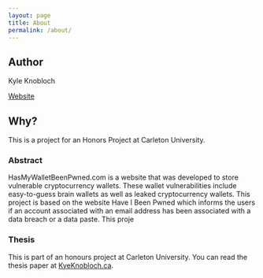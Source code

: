 ```yaml
---
layout: page
title: About
permalink: /about/
---
```


## Author
Kyle Knobloch

[Website](https://kyleknobloch.ca/)

## Why?
This is a project for an Honors Project at Carleton University.

### Abstract

HasMyWalletBeenPwned.com is a website that was developed to store vulnerable cryptocurrency wallets. These wallet vulnerabilities include easy-to-guess brain wallets as well as leaked cryptocurrency wallets. This project is based on the website Have I Been Pwned which informs the users if an account associated with an email address has been associated with a data breach or a data paste. This proje

### Thesis

This is part of an honours project at Carleton University. You can read the thesis paper at [KyeKnobloch.ca](https://kyleknobloch.ca/thesis). 
